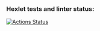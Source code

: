 ### Hexlet tests and linter status:
[![Actions Status](https://github.com/rkliver/data-analytics-project-96/actions/workflows/hexlet-check.yml/badge.svg)](https://github.com/rkliver/data-analytics-project-96/actions)